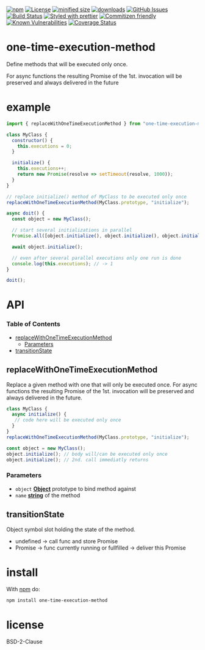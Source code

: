 [![npm](https://img.shields.io/npm/v/one-time-execution-method.svg)](https://www.npmjs.com/package/one-time-execution-method)
[![License](https://img.shields.io/badge/License-BSD%203--Clause-blue.svg)](https://opensource.org/licenses/BSD-3-Clause)
[![minified size](https://badgen.net/bundlephobia/min/one-time-execution-method)](https://bundlephobia.com/result?p=one-time-execution-method)
[![downloads](http://img.shields.io/npm/dm/one-time-execution-method.svg?style=flat-square)](https://npmjs.org/package/one-time-execution-method)
[![GitHub Issues](https://img.shields.io/github/issues/arlac77/one-time-execution-method.svg?style=flat-square)](https://github.com/arlac77/one-time-execution-method/issues)
[![Build Status](https://img.shields.io/endpoint.svg?url=https%3A%2F%2Factions-badge.atrox.dev%2Farlac77%2Fone-time-execution-method%2Fbadge\&style=flat)](https://actions-badge.atrox.dev/arlac77/one-time-execution-method/goto)
[![Styled with prettier](https://img.shields.io/badge/styled_with-prettier-ff69b4.svg)](https://github.com/prettier/prettier)
[![Commitizen friendly](https://img.shields.io/badge/commitizen-friendly-brightgreen.svg)](http://commitizen.github.io/cz-cli/)
[![Known Vulnerabilities](https://snyk.io/test/github/arlac77/one-time-execution-method/badge.svg)](https://snyk.io/test/github/arlac77/one-time-execution-method)
[![Coverage Status](https://coveralls.io/repos/arlac77/one-time-execution-method/badge.svg)](https://coveralls.io/github/arlac77/one-time-execution-method)

# one-time-execution-method

Define methods that will be executed only once.

For async functions the resulting Promise of the 1st. invocation will be preserved and always delivered in the future

# example

<!-- skip-example -->

```javascript
import { replaceWithOneTimeExecutionMethod } from "one-time-execution-method";

class MyClass {
  constructor() {
    this.executions = 0;
  }

  initialize() {
    this.executions++;
    return new Promise(resolve => setTimeout(resolve, 1000));
  }
}

// replace initialize() method of MyClass to be executed only once
replaceWithOneTimeExecutionMethod(MyClass.prototype, "initialize");

async doit() {
  const object = new MyClass();

  // start several initializations in parallel
  Promise.all([object.initialize(), object.initialize(), object.initialize()]);

  await object.initialize();

  // even after several parallel executions only one run is done
  console.log(this.executions); // -> 1
}

doit();
```

# API

<!-- Generated by documentation.js. Update this documentation by updating the source code. -->

### Table of Contents

*   [replaceWithOneTimeExecutionMethod](#replacewithonetimeexecutionmethod)
    *   [Parameters](#parameters)
*   [transitionState](#transitionstate)

## replaceWithOneTimeExecutionMethod

Replace a given method with one that will only be executed once.
For async functions the resulting Promise of the 1st. invocation
will be preserved and always delivered in the future.

```js
class MyClass {
  async initialize() {
   // code here will be executed only once
  }
}
replaceWithOneTimeExecutionMethod(MyClass.prototype, "initialize");

const object = new MyClass();
object.initialize(); // body will/can be executed only once
object.initialize(); // 2nd. call immediatly returns
```

### Parameters

*   `object` **[Object](https://developer.mozilla.org/docs/Web/JavaScript/Reference/Global_Objects/Object)** prototype to bind method against
*   `name` **[string](https://developer.mozilla.org/docs/Web/JavaScript/Reference/Global_Objects/String)** of the method

## transitionState

Object symbol slot holding the state of the method.

*   undefined -> call func and store Promise
*   Promise   -> func currently running or fullfilled -> deliver this Promise

# install

With [npm](http://npmjs.org) do:

```shell
npm install one-time-execution-method
```

# license

BSD-2-Clause
